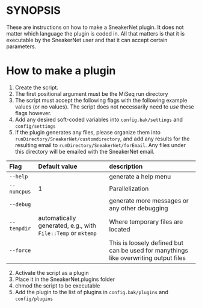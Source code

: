 SYNOPSIS
========

These are instructions on how to make a SneakerNet plugin.  It does not
matter which language the plugin is coded in.  All that matters is that
it is executable by the SneakerNet user and that it can accept certain
parameters.

How to make a plugin
====================

1. Create the script.
  1. The first positional argument must be the MiSeq run directory
  2. The script must accept the following flags with the following example 
     values (or no values).  The script does not necessarily need to _use_
     these flags however.
  3. Add any desired soft-coded variables into `config.bak/settings` and `config/settings`
  4. If the plugin generates any files, please organize them into 
     `runDirectory/SneakerNet/customdirectory`, and add any results for the
     resulting email to `runDirectory/SneakerNet/forEmail`. Any files under
     this directory will be emailed with the SneakerNet email.
     
|Flag|Default value|description|
|:---|:------------|:-----------|
|`--help`|         |generate a help menu|
|`--numcpus`|     1|Parallelization|
|`--debug`|        |generate more messages or any other debugging|
|`--tempdir`|automatically generated, e.g., with `File::Temp` or `mktemp`|Where temporary files are located|
|`--force`|        |This is loosely defined but can be used for manythings like overwriting output files|

2. Activate the script as a plugin
  1. Place it in the SneakerNet.plugins folder
  2. chmod the script to be executable
  3. Add the plugin to the list of plugins in `config.bak/plugins` and `config/plugins` 
